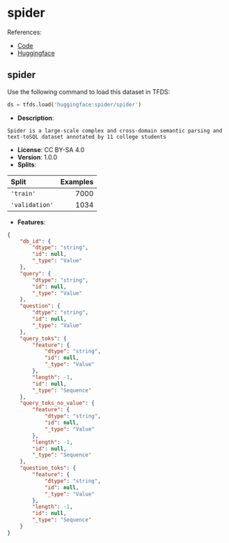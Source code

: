 # spider

References:

*   [Code](https://github.com/huggingface/datasets/blob/master/datasets/spider)
*   [Huggingface](https://huggingface.co/datasets/spider)


## spider


Use the following command to load this dataset in TFDS:

```python
ds = tfds.load('huggingface:spider/spider')
```

*   **Description**:

```
Spider is a large-scale complex and cross-domain semantic parsing and text-toSQL dataset annotated by 11 college students
```

*   **License**: CC BY-SA 4.0
*   **Version**: 1.0.0
*   **Splits**:

Split  | Examples
:----- | -------:
`'train'` | 7000
`'validation'` | 1034

*   **Features**:

```json
{
    "db_id": {
        "dtype": "string",
        "id": null,
        "_type": "Value"
    },
    "query": {
        "dtype": "string",
        "id": null,
        "_type": "Value"
    },
    "question": {
        "dtype": "string",
        "id": null,
        "_type": "Value"
    },
    "query_toks": {
        "feature": {
            "dtype": "string",
            "id": null,
            "_type": "Value"
        },
        "length": -1,
        "id": null,
        "_type": "Sequence"
    },
    "query_toks_no_value": {
        "feature": {
            "dtype": "string",
            "id": null,
            "_type": "Value"
        },
        "length": -1,
        "id": null,
        "_type": "Sequence"
    },
    "question_toks": {
        "feature": {
            "dtype": "string",
            "id": null,
            "_type": "Value"
        },
        "length": -1,
        "id": null,
        "_type": "Sequence"
    }
}
```


